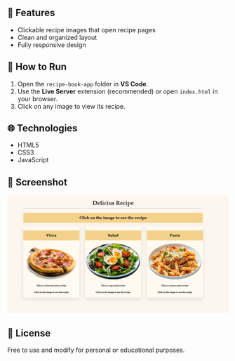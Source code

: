 ## 🔧 Features

- Clickable recipe images that open recipe pages
- Clean and organized layout
- Fully responsive design

## 🚀 How to Run

1. Open the `recipe-book-app` folder in **VS Code**.
2. Use the **Live Server** extension (recommended) or open `index.html` in your browser.
3. Click on any image to view its recipe.

## 🌐 Technologies

- HTML5
- CSS3
- JavaScript

## 📸 Screenshot

![Recipe Gallery Screenshot](/Images/Mainpage.png)

## 📄 License

Free to use and modify for personal or educational purposes.
